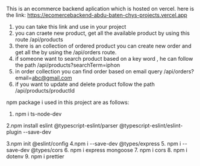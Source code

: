 This is an ecommerce backend aplication which is hosted on vercel.
here is the link: https://ecomercebackend-abdu-baten-chys-projects.vercel.app

1. you can take this link and use in your project
2. you can craete new product, get all the available product by using this route /api/products
3. there is an collection of ordered product you can create new order and get all the by using the /api/orders route.
4. if someone want to search product based on a key word , he can follow the path /api/products?searchTerm=iphon
5. in order collection you can find order based on email query /api/orders?email=abc@gmail.com
6. if you want to update and delete product follow the path /api/products/productId

npm package i used in this project are as follows:

1. npm i ts-node-dev

2.npm install eslint @typescript-eslint/parser @typescript-eslint/eslint-plugin --save-dev

3.npm init @eslint/config
4.npm i --save-dev @types/express 5. npm i --save-dev @types/cors 6. npm i express mongoose 7. npm i cors 8. npm i dotenv 9. npm i prettier
